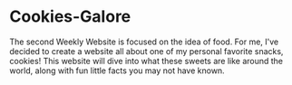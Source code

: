 # Cookies-Galore
The second Weekly Website is focused on the idea of food. For me, I've decided to create a website all about one of my personal favorite snacks, cookies! This website will dive into what these sweets are like around the world, along with fun little facts you may not have known.
